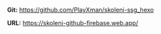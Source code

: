 **Git:** https://github.com/PlayXman/skoleni-ssg_hexo

**URL:** https://skoleni-github-firebase.web.app/

